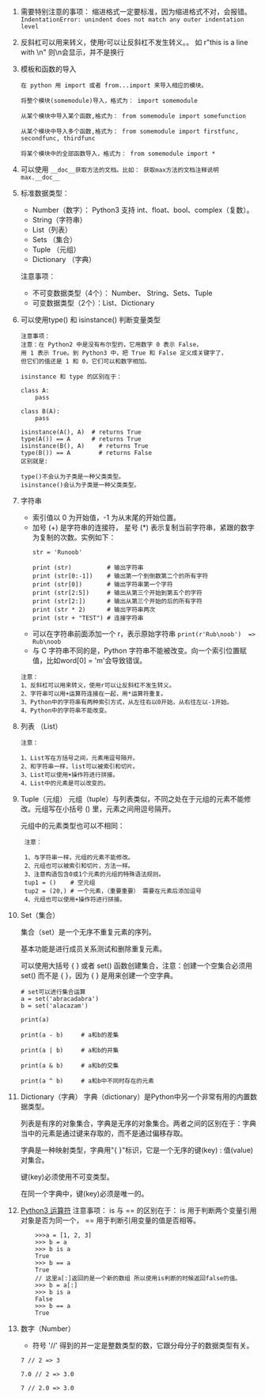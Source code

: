 1. 需要特别注意的事项： 缩进格式一定要标准，因为缩进格式不对，会报错。
``` IndentationError: unindent does not match any outer indentation level ```

2. 反斜杠可以用来转义，使用r可以让反斜杠不发生转义。。 如 r"this is a line with \n" 则\n会显示，并不是换行

3. 模板和函数的导入
    ```
    在 python 用 import 或者 from...import 来导入相应的模块。
    
    将整个模块(somemodule)导入，格式为： import somemodule
    
    从某个模块中导入某个函数,格式为： from somemodule import somefunction
    
    从某个模块中导入多个函数,格式为： from somemodule import firstfunc, secondfunc, thirdfunc
    
    将某个模块中的全部函数导入，格式为： from somemodule import *
    ```

4. 可以使用 ``` __doc__获取方法的文档。比如： 获取max方法的文档注释说明   max.__doc__ ```

5. 标准数据类型： 
    - Number（数字）： Python3 支持 int、float、bool、complex（复数）。
    - String（字符串）
    - List（列表）
    - Sets （集合）
    - Tuple （元组）
    - Dictionary （字典）
    
    注意事项：
    - 不可变数据类型（4个）： Number、 String、Sets、Tuple
    - 可变数据类型（2个）：List、Dictionary
    
6. 可以使用type() 和 isinstance() 判断变量类型
    ```
    注意事项：
    注意：在 Python2 中是没有布尔型的，它用数字 0 表示 False，
    用 1 表示 True。到 Python3 中，把 True 和 False 定义成关键字了，
    但它们的值还是 1 和 0，它们可以和数字相加。
    
    isinstance 和 type 的区别在于：
    
    class A:
        pass
    
    class B(A):
        pass
    
    isinstance(A(), A)  # returns True
    type(A()) == A      # returns True
    isinstance(B(), A)    # returns True
    type(B()) == A        # returns False
    区别就是:
    
    type()不会认为子类是一种父类类型。
    isinstance()会认为子类是一种父类类型。

    ```
    
7. 字符串
    - 索引值以 0 为开始值，-1 为从末尾的开始位置。
    - 加号 (+) 是字符串的连接符， 星号 (*) 表示复制当前字符串，紧跟的数字为复制的次数。实例如下：
        ```
        str = 'Runoob'
         
        print (str)          # 输出字符串
        print (str[0:-1])    # 输出第一个到倒数第二个的所有字符
        print (str[0])       # 输出字符串第一个字符
        print (str[2:5])     # 输出从第三个开始到第五个的字符
        print (str[2:])      # 输出从第三个开始的后的所有字符
        print (str * 2)      # 输出字符串两次
        print (str + "TEST") # 连接字符串
        ```
    - 可以在字符串前面添加一个 r，表示原始字符串 ``` print(r'Rub\noob')  => Rub\noob ```
    - 与 C 字符串不同的是，Python 字符串不能被改变。向一个索引位置赋值，比如word[0] = 'm'会导致错误。
    ```
    注意：
    1、反斜杠可以用来转义，使用r可以让反斜杠不发生转义。
    2、字符串可以用+运算符连接在一起，用*运算符重复。
    3、Python中的字符串有两种索引方式，从左往右以0开始，从右往左以-1开始。
    4、Python中的字符串不能改变。
    ```    

8. 列表 （List）
    ```
    注意：
    
    1、List写在方括号之间，元素用逗号隔开。
    2、和字符串一样，list可以被索引和切片。
    3、List可以使用+操作符进行拼接。
    4、List中的元素是可以改变的。
    ```

9. Tuple（元组）
   元组（tuple）与列表类似，不同之处在于元组的元素不能修改。元组写在小括号 () 里，元素之间用逗号隔开。
   
   元组中的元素类型也可以不相同：
   ```
    注意：
    
    1、与字符串一样，元组的元素不能修改。
    2、元组也可以被索引和切片，方法一样。
    3、注意构造包含0或1个元素的元组的特殊语法规则。
    tup1 = ()    # 空元组
    tup2 = (20,) # 一个元素，（重要重要） 需要在元素后添加逗号
    4、元组也可以使用+操作符进行拼接。
    ```

10. Set（集合）

    集合（set）是一个无序不重复元素的序列。
    
    基本功能是进行成员关系测试和删除重复元素。
    
    可以使用大括号 { } 或者 set() 函数创建集合，注意：创建一个空集合必须用 set() 而不是 { }，因为 { } 是用来创建一个空字典。
    ```
    # set可以进行集合运算
    a = set('abracadabra')
    b = set('alacazam')
     
    print(a)
     
    print(a - b)     # a和b的差集
     
    print(a | b)     # a和b的并集
     
    print(a & b)     # a和b的交集
     
    print(a ^ b)     # a和b中不同时存在的元素
    ```
    
11. Dictionary（字典）
    字典（dictionary）是Python中另一个非常有用的内置数据类型。
    
    列表是有序的对象集合，字典是无序的对象集合。两者之间的区别在于：字典当中的元素是通过键来存取的，而不是通过偏移存取。
    
    字典是一种映射类型，字典用"{ }"标识，它是一个无序的键(key) : 值(value)对集合。
    
    键(key)必须使用不可变类型。
    
    在同一个字典中，键(key)必须是唯一的。
    
12. [Python3 运算符](http://www.runoob.com/python3/python3-basic-operators.html)
    注意事项： is 与 == 的区别在于： is 用于判断两个变量引用对象是否为同一个， == 用于判断引用变量的值是否相等。
    ```
        >>>a = [1, 2, 3]
        >>> b = a
        >>> b is a 
        True
        >>> b == a
        True
        // 这里a[:]返回的是一个新的数组 所以使用is判断的时候返回false的值。
        >>> b = a[:]
        >>> b is a
        False
        >>> b == a
        True
    ```

13. 数字（Number）
    - 符号 '//' 得到的并一定是整数类型的数，它跟分母分子的数据类型有关。
    ``` 
    7 // 2 => 3
    
    7.0 // 2 => 3.0 
    
    7 // 2.0 => 3.0
    ```